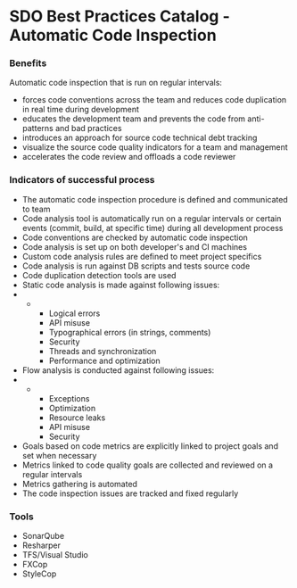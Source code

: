 # SDO Best Practices Catalog - Automatic Code Inspection

### Benefits

Automatic code inspection that is run on regular intervals:

* forces code conventions across the team and reduces code duplication in real time during development
* educates the development team and prevents the code from anti-patterns and bad practices
* introduces an approach for source code technical debt tracking
* visualize the source code quality indicators for a team and management
* accelerates the code review and offloads a code reviewer

### Indicators of successful process

* The automatic code inspection procedure is defined and communicated to team
* Code analysis tool is automatically run on a regular intervals or certain events \(commit, build, at specific time\) during all development process
* Code conventions are checked by automatic code inspection
* Code analysis is set up on both developer's and CI machines
* Custom code analysis rules are defined to meet project specifics
*  Code analysis is run against DB scripts and tests source code
*  Code duplication detection tools are used
* Static code analysis is made against following issues:
* * * Logical errors
    * API misuse
    * Typographical errors \(in strings, comments\)
    * Security
    * Threads and synchronization
    * Performance and optimization
* Flow analysis is conducted against following issues:
* * * Exceptions
    * Optimization
    * Resource leaks
    * API misuse
    * Security
*  Goals based on code metrics are explicitly linked to project goals and set when necessary
* Metrics linked to code quality goals are collected and reviewed on a regular intervals
* Metrics gathering is automated
* The code inspection issues are tracked and fixed regularly 

### Tools

* SonarQube
* Resharper       
* TFS/Visual Studio 
* FXCop   
* StyleCop


